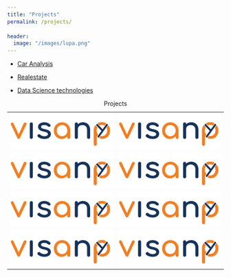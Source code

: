 ```yaml
---
title: "Projects"
permalink: /projects/

header:
  image: "/images/lupa.png"
---
```




* [Car Analysis](http://github.com/barryclark/jekyll-now/)
+ [Realestate](http://github.com/barryclark/jekyll-now/)
- [Data Science technologies](http://github.com/barryclark/jekyll-now/)



<table>
  <caption>Projects</caption>
  <tr>
    <td><a href="../html-link.htm"><img src="/images/logo.png" width=250 title="White flower" alt="Flower"></a></td>
    <td><a href="../html-link.htm"><img src="/images/logo.png" width=250 title="White flower" alt="Flower"></a></td>
  </tr>
  <tr>
    <td><a href="../html-link.htm"><img src="/images/logo.png" width=250 title="White flower" alt="Flower"></a></td>
    <td><a href="../html-link.htm"><img src="/images/logo.png" width=250 title="White flower" alt="Flower"></a></td>
  </tr>
  <tr>
    <td><a href="../html-link.htm"><img src="/images/logo.png" width=250 title="White flower" alt="Flower"></a></td>
    <td><a href="../html-link.htm"><img src="/images/logo.png" width=250 title="White flower" alt="Flower"></a></td>
  </tr>
  <tr>
    <td><a href="../html-link.htm"><img src="/images/logo.png" width=250 title="White flower" alt="Flower"></a></td>
    <td><a href="../html-link.htm"><img src="/images/logo.png" width=250 title="White flower" alt="Flower"></a></td>
  </tr>
</table>
